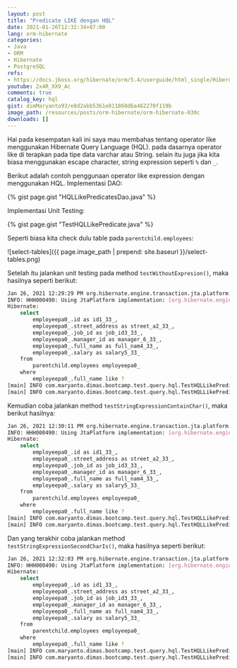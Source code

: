 ```yaml
---
layout: post
title: "Predicate LIKE dengan HQL"
date: 2021-01-26T12:32:34+07:00
lang: orm-hibernate
categories:
- Java
- ORM
- Hibernate
- PostgreSQL
refs: 
- https://docs.jboss.org/hibernate/orm/5.4/userguide/html_single/Hibernate_User_Guide.html#hql-like-predicate
youtube: 2x4R_XX9_Ac
comments: true
catalog_key: hql
gist: dimMaryanto93/e8d2abb5361e811860d6a462270f119b
image_path: /resources/posts/orm-hibernate/orm-hibernate-030c
downloads: []
---
```


Hai pada kesempatan kali ini saya mau membahas tentang operator like menggunakan Hibernate Query Language (HQL). pada dasarnya operator like di terapkan pada tipe data varchar atau String. selain itu juga jika kita biasa menggunakan escape character, string expression seperti `%` dan `_`.

Berikut adalah contoh penggunaan operator like expression dengan menggunakan HQL. Implementasi DAO:

{% gist page.gist "HQLLikePredicatesDao.java" %}

Implementasi Unit Testing: 

{% gist page.gist "TestHQLLikePredicate.java" %}

Seperti biasa kita check dulu table pada `parentchild.employees`:

![select-tables]({{ page.image_path | prepend: site.baseurl }}/select-tables.png)

Setelah itu jalankan unit testing pada method `testWithoutExpresion()`, maka hasilnya seperti berikut:

```bash
Jan 26, 2021 12:29:29 PM org.hibernate.engine.transaction.jta.platform.internal.JtaPlatformInitiator initiateService
INFO: HHH000490: Using JtaPlatform implementation: [org.hibernate.engine.transaction.jta.platform.internal.NoJtaPlatform]
Hibernate: 
    select
        employeepa0_.id as id1_33_,
        employeepa0_.street_address as street_a2_33_,
        employeepa0_.job_id as job_id3_33_,
        employeepa0_.manager_id as manager_6_33_,
        employeepa0_.full_name as full_nam4_33_,
        employeepa0_.salary as salary5_33_ 
    from
        parentchild.employees employeepa0_ 
    where
        employeepa0_.full_name like ?
[main] INFO com.maryanto.dimas.bootcamp.test.query.hql.TestHQLLikePredicate - data: [EmployeeParentChildEntity(id=1515ba52-3c78-4baa-bb67-d3aa0c32b351, name=Dimas Maryanto, address=Cinunuk, salary=3500000.00, job=Principal Software Engineer)]
[main] INFO com.maryanto.dimas.bootcamp.test.query.hql.TestHQLLikePredicate - destroy hibernate session!
```

Kemudian coba jalankan method `testStringExpressionContainChar()`, maka berikut hasilnya:

```bash
Jan 26, 2021 12:30:11 PM org.hibernate.engine.transaction.jta.platform.internal.JtaPlatformInitiator initiateService
INFO: HHH000490: Using JtaPlatform implementation: [org.hibernate.engine.transaction.jta.platform.internal.NoJtaPlatform]
Hibernate: 
    select
        employeepa0_.id as id1_33_,
        employeepa0_.street_address as street_a2_33_,
        employeepa0_.job_id as job_id3_33_,
        employeepa0_.manager_id as manager_6_33_,
        employeepa0_.full_name as full_nam4_33_,
        employeepa0_.salary as salary5_33_ 
    from
        parentchild.employees employeepa0_ 
    where
        employeepa0_.full_name like ?
[main] INFO com.maryanto.dimas.bootcamp.test.query.hql.TestHQLLikePredicate - data: [Hari Sapto Adi, Dimas Maryanto, Muhamad Yusuf]
[main] INFO com.maryanto.dimas.bootcamp.test.query.hql.TestHQLLikePredicate - destroy hibernate session!
```

Dan yang terakhir coba jalankan method `testStringExpressionSecondCharIs()`, maka hasilnya seperti berikut:

```bash
Jan 26, 2021 12:32:03 PM org.hibernate.engine.transaction.jta.platform.internal.JtaPlatformInitiator initiateService
INFO: HHH000490: Using JtaPlatform implementation: [org.hibernate.engine.transaction.jta.platform.internal.NoJtaPlatform]
Hibernate: 
    select
        employeepa0_.id as id1_33_,
        employeepa0_.street_address as street_a2_33_,
        employeepa0_.job_id as job_id3_33_,
        employeepa0_.manager_id as manager_6_33_,
        employeepa0_.full_name as full_nam4_33_,
        employeepa0_.salary as salary5_33_ 
    from
        parentchild.employees employeepa0_ 
    where
        employeepa0_.full_name like ?
[main] INFO com.maryanto.dimas.bootcamp.test.query.hql.TestHQLLikePredicate - data: [Dimas Maryanto]
[main] INFO com.maryanto.dimas.bootcamp.test.query.hql.TestHQLLikePredicate - destroy hibernate session!
```